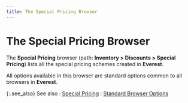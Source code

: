 ```yaml
---
title: The Special Pricing Browser
---
```


# The Special Pricing Browser


The **Special Pricing** browser (path: **Inventory &gt; Discounts &gt; Special Pricing**) lists all the special pricing schemes created in **Everest**.


All options available in this browser are standard options common to all browsers in **Everest**.


{:.see_also}
See also
: [Special Pricing]({{site.mi_baseurl}}/item-profile-details/item-pricing/discounts-and-special-pricing/special-pricing/special_pricing.html)
: [Standard Browser Options]({{site.wwe_chm}}/everest-client/ui/browsers/standard_browser_options.html)
